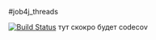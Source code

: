 #job4j_threads

[![Build Status](https://app.travis-ci.com/paketchino/job4j_thread.svg?branch=master)](https://app.travis-ci.com/paketchino/job4j_thread)
    тут скокро будет codecov